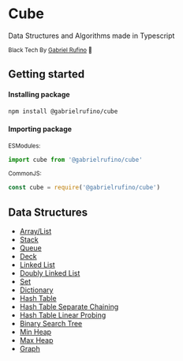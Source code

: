 # Cube

Data Structures and Algorithms made in Typescript

<small>Black Tech By [Gabriel Rufino](https://github.com/gabrielrufino) 🖤</small>

## Getting started

#### Installing package

```bash
npm install @gabrielrufino/cube
```

#### Importing package

<small>ESModules:</small>
```js
import cube from '@gabrielrufino/cube'
```

<small>CommonJS:</small>
```js
const cube = require('@gabrielrufino/cube')
```

## Data Structures

* [Array/List](./docs/Array.md)
* [Stack](./docs/Stack.md)
* [Queue](./docs/Queue.md)
* [Deck](./docs/Deck.md)
* [Linked List](./docs/LinkedList.md)
* [Doubly Linked List](./docs/DoublyLinkedList.md)
* [Set](./docs/Set.md)
* [Dictionary](./docs/Dictionary.md)
* [Hash Table](./docs/HashTable.md)
* [Hash Table Separate Chaining](./docs/HashTableSeparateChaining.md)
* [Hash Table Linear Probing](./docs/HashTableLinearProbing.md)
* [Binary Search Tree](./docs/BinarySearchTree.md)
* [Min Heap](./docs/MinHeap.md)
* [Max Heap](./docs/MaxHeap.md)
* [Graph](./docs/Graph.md)
